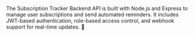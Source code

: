 The Subscription Tracker Backend API is built with Node.js and Express to manage user subscriptions and send automated reminders. It includes JWT-based authentication, role-based access control, and webhook support for real-time updates. 🚀
